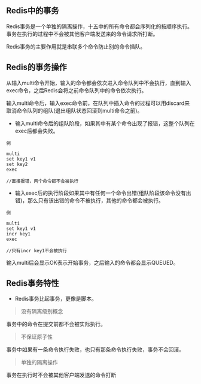 ## Redis中的事务
Redis事务是一个单独的隔离操作，十五中的所有命令都会序列化的按顺序执行。事务在执行的过程中不会被其他客户端发送来的命令请求所打断。

Redis事务的主要作用就是串联多个命令防止别的命令插队。

## Redis的事务操作
从输入multi命令开始，输入的命令都会依次进入命令队列中不会执行，直到输入exec命令，之后Redis会将之前命令队列中的命令依次执行。

输入multi命令后，输入exec命令前，在队列中插入命令的过程可以用discard来取消命令队列的组队(退出组队状态回滚到multi命令之前)。

* 输入multi命令后的组队阶段，如果其中有某个命令出现了报错，这整个队列在exec后都会失败。

`例`

    multi
    set key1 v1
    set key2
    exec
    
    //直接报错，两个命令都不会被执行

* 输入exec后的执行阶段如果其中有任何一个命令出错(组队阶段该命令没有出错)，那么只有该出错的命令不被执行，其他的命令都会被执行。

`例`

    multi
    set key1 v1
    incr key1
    exec
    
    //只有incr key1不会被执行

输入multi后会显示OK表示开始事务，之后输入的命令都会显示QUEUED。


## Redis事务特性

* Redis事务比起事务，更像是脚本。

> 没有隔离级别概念

事务中的命令在提交前都不会被实际执行。

> 不保证原子性

事务中如果有一条命令执行失败，也只有那条命令执行失败，事务不会回滚。

> 单独的隔离操作

事务在执行时不会被其他客户端发送的命令打断